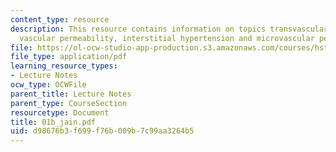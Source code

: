 ```yaml
---
content_type: resource
description: This resource contains information on topics transvascular transport,
  vascular permeability, interstitial hypertension and microvascular permeability.
file: https://ol-ocw-studio-app-production.s3.amazonaws.com/courses/hst-525j-tumor-pathophysiology-and-transport-phenomena-fall-2005/d98676b3f699f76b009b7c99aa3264b5_01b_jain.pdf
file_type: application/pdf
learning_resource_types:
- Lecture Notes
ocw_type: OCWFile
parent_title: Lecture Notes
parent_type: CourseSection
resourcetype: Document
title: 01b_jain.pdf
uid: d98676b3-f699-f76b-009b-7c99aa3264b5
---
```

